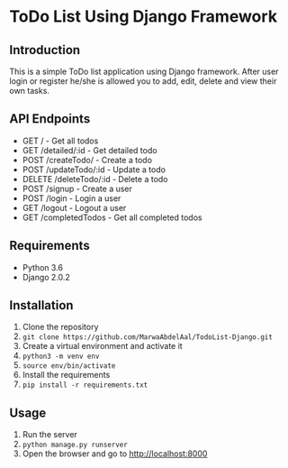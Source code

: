 <!DOCTYPE html>
<html>
  <head>
    <meta charset="UTF-8">
  </head>
  <body>
    <h1>ToDo List Using Django Framework</h1>
    <h2>Introduction</h2>
    <p>This is a simple ToDo list application using Django framework. After user login or register he/she is allowed you to add, edit, delete and view their own tasks.</p>
    <h2>API Endpoints</h2>
    <ul>
      <li>GET / - Get all todos</li>
      <li>GET /detailed/:id - Get detailed todo</li>
      <li>POST /createTodo/ - Create a todo</li>
      <li>POST /updateTodo/:id - Update a todo</li>
      <li>DELETE /deleteTodo/:id - Delete a todo</li>
      <li>POST /signup - Create a user</li>
      <li>POST /login - Login a user</li>
      <li>GET /logout - Logout a user</li>
      <li>GET /completedTodos - Get all completed todos</li>
    </ul>
    <h2>Requirements</h2>
    <ul>
      <li>Python 3.6</li>
      <li>Django 2.0.2</li>
    </ul>
    <h2>Installation</h2>
    <ol>
      <li>Clone the repository</li>
      <li><code>git clone https://github.com/MarwaAbdelAal/TodoList-Django.git</code></li>
      <li>Create a virtual environment and activate it</li>
      <li><code>python3 -m venv env</code></li>
      <li><code>source env/bin/activate</code></li>
      <li>Install the requirements</li>
      <li><code>pip install -r requirements.txt</code></li>
    </ol>
    <h2>Usage</h2>
    <ol>
      <li>Run the server</li>
      <li><code>python manage.py runserver</code></li>
      <li>Open the browser and go to <a href="http://localhost:8000">http://localhost:8000</a></li>
    </ol>
  </body>
</html>
